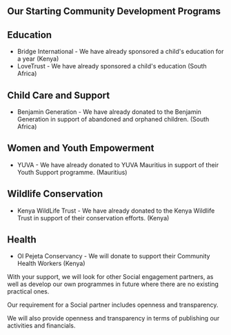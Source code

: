 ## Our Starting Community Development Programs

## Education
 - Bridge International - We have already sponsored a child's education for a year (Kenya)
 - LoveTrust - We have already sponsored a child's education (South Africa)

## Child Care and Support
 - Benjamin Generation - We have already donated to the Benjamin Generation in support of abandoned and orphaned children. (South Africa)

## Women and Youth Empowerment
 - YUVA - We have already donated to YUVA Mauritius in support of their Youth Support programme. (Mauritius)

## Wildlife Conservation
 - Kenya WildLife Trust - We have already donated to the Kenya Wildlife Trust in support of their conservation efforts. (Kenya)

## Health
 - Ol Pejeta Conservancy - We will donate to support their Community Health Workers (Kenya)


With your support, we will look for other Social engagement partners, as well as develop our own programmes in future where there are no existing practical ones.

Our requirement for a Social partner includes openness and transparency.

We will also provide openness and transparency in terms of publishing our activities and financials.
